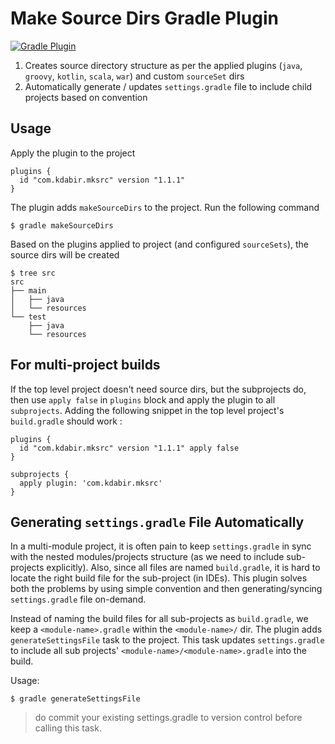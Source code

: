 # Make Source Dirs Gradle Plugin

[![Gradle Plugin](https://img.shields.io/maven-metadata/v?color=green&label=Gradle%20Plugin&logo=Gradle&metadataUrl=https%3A%2F%2Fplugins.gradle.org%2Fm2%2Fcom.kdabir.mksrc%2Fmksrc%2Fmaven-metadata.xml)](https://plugins.gradle.org/plugin/com.kdabir.mksrc)



1. Creates source directory structure as per the applied plugins (`java`, `groovy`, `kotlin`, `scala`, `war`) and custom `sourceSet` dirs
2. Automatically generate / updates `settings.gradle` file to include child projects based on convention

## Usage

Apply the plugin to the project

    plugins {
      id "com.kdabir.mksrc" version "1.1.1"
    }


The plugin adds `makeSourceDirs` to the project. Run the following command 

    $ gradle makeSourceDirs 

Based on the plugins applied to project (and configured `sourceSets`), the source dirs will be created 

    $ tree src
    src
    ├── main
    │   ├── java
    │   └── resources
    └── test
        ├── java
        └── resources




## For multi-project builds

If the top level project doesn't need source dirs, but the subprojects do, then use `apply false` in `plugins` block 
and apply the plugin to all `subprojects`. Adding the following snippet in the top level project's `build.gradle` 
should work :
 

```
plugins {
  id "com.kdabir.mksrc" version "1.1.1" apply false
}

subprojects {
  apply plugin: 'com.kdabir.mksrc'
}
```


## Generating `settings.gradle` File Automatically

In a multi-module project, it is often pain to keep `settings.gradle` in sync with the nested modules/projects structure
(as we need to include sub-projects explicitly). Also, since all files are named `build.gradle`, it is hard to locate 
the right build file for the sub-project (in IDEs). This plugin solves both the problems by using simple convention and 
then generating/syncing `settings.gradle` file on-demand. 

Instead of naming the build files for all sub-projects as `build.gradle`, we keep a `<module-name>.gradle` 
within the `<module-name>/` dir. The plugin adds `generateSettingsFile` task to the project. This task 
updates `settings.gradle` to include all sub projects' `<module-name>/<module-name>.gradle` into the build.     


Usage:

    $ gradle generateSettingsFile 


> do commit your existing settings.gradle to version control before calling this task.
